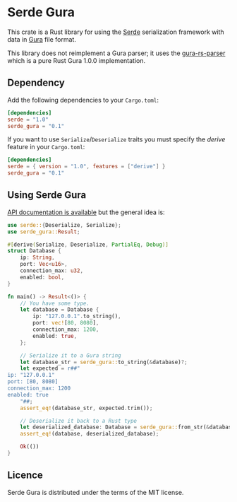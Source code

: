 # Serde Gura

This crate is a Rust library for using the [Serde] serialization framework with
data in [Gura] file format.

This library does not reimplement a Gura parser; it uses the [gura-rs-parser] which is a pure Rust Gura 1.0.0 implementation.

[gura-rs-parser]: https://github.com/gura-conf/gura-rs-parser


## Dependency

Add the following dependencies to your `Cargo.toml`:

```toml
[dependencies]
serde = "1.0"
serde_gura = "0.1"
```

If you want to use `Serialize`/`Deserialize` traits you must specify the *derive* feature in your `Cargo.toml`:


```toml
[dependencies]
serde = { version = "1.0", features = ["derive"] }
serde_gura = "0.1"
```


## Using Serde Gura

[API documentation is available][docs] but the general idea
is:


```rust
use serde::{Deserialize, Serialize};
use serde_gura::Result;

#[derive(Serialize, Deserialize, PartialEq, Debug)]
struct Database {
    ip: String,
    port: Vec<u16>,
    connection_max: u32,
    enabled: bool,
}

fn main() -> Result<()> {
    // You have some type.
    let database = Database {
        ip: "127.0.0.1".to_string(),
        port: vec![80, 8080],
        connection_max: 1200,
        enabled: true,
    };

    // Serialize it to a Gura string
    let database_str = serde_gura::to_string(&database)?;
    let expected = r##"
ip: "127.0.0.1"
port: [80, 8080]
connection_max: 1200
enabled: true
    "##;
    assert_eq!(database_str, expected.trim());

    // Deserialize it back to a Rust type
    let deserialized_database: Database = serde_gura::from_str(&database_str)?;
    assert_eq!(database, deserialized_database);

    Ok(())
}
```


## Licence

Serde Gura is distributed under the terms of the MIT license.


[Serde]: https://github.com/serde-rs/serde
[Gura]: https://gura.netlify.app/
[docs]: https://docs.rs/serde_gura
